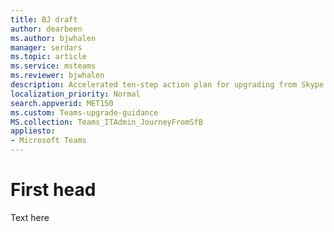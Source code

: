 ```yaml
---
title: BJ draft
author: dearbeen
ms.author: bjwhalen
manager: serdars
ms.topic: article
ms.service: msteams
ms.reviewer: bjwhalen
description: Accelerated ten-step action plan for upgrading from Skype for Business to Teams 
localization_priority: Normal
search.appverid: MET150
ms.custom: Teams-upgrade-guidance
MS.collection: Teams_ITAdmin_JourneyFromSfB
appliesto:
- Microsoft Teams
---
```


<a name="about-upgrade-basic"></a>

# First head

Text here
